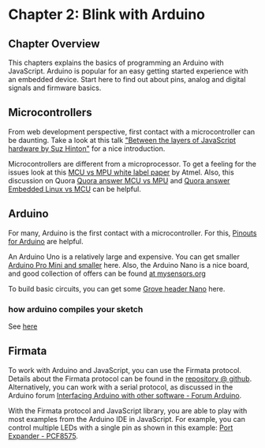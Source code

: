# Chapter 2: Blink with Arduino

## Chapter Overview

This chapters explains the basics of programming an Arduino with JavaScript. Arduino is popular for an easy getting started experience with an embedded device. Start here to find out about pins, analog and digital signals and firmware basics.

## Microcontrollers

From web development perspective, first contact with a microcontroller can be daunting. Take a look at this talk ["Between the layers of JavaScript hardware by Suz Hinton"](https://vimeo.com/129003513) for a nice introduction.

Microcontrollers are different from a microprocessor. To get a feeling for the issues look at this [MCU vs MPU white label paper](http://www.atmel.com/images/mcu_vs_mpu_article.pdf) by Atmel. Also, this discussion on Quora [Quora answer MCU vs MPU](https://www.quora.com/What-is-the-difference-between-a-microprocessor-and-microcontroller) and [Quora answer Embedded Linux vs MCU](https://www.quora.com/What-is-the-difference-between-a-Linux-based-embedded-system-and-a-microcontroller-based-embedded-system) can be helpful. 

## Arduino

For many, Arduino is the first contact with a microcontroller. For this, [Pinouts for Arduino](http://www.pighixxx.com/test/pinoutspg/boards/#prettyPhoto) are helpful. 

An Arduino Uno is a relatively large and expensive. You can get smaller [Arduino Pro Mini and smaller](http://blog.farsinotare.com/2015/11/08/arduino-pro-mini/) here. Also, the Arduino Nano is a nice board, and good collection of offers can be found [at mysensors.org](https://www.mysensors.org/store/#arduinos)

To build basic circuits, you can get some [Grove header Nano](https://www.tindie.com/products/imrehg/grovehat-for-arduino-nano/) here.

### how arduino compiles your sketch

See [here](http://thinkingonthinking.com/an-arduino-sketch-from-scratch/)

## Firmata

To work with Arduino and JavaScript, you can use the Firmata protocol. Details about the Firmata protocol can be found in the [repository @ github](https://github.com/firmata/protocol). Alternatively, you can work with a serial protocol, as discussed in the Arduino forum [Interfacing Arduino with other software - Forum Arduino](http://forum.arduino.cc/index.php?board=12.0).

With the Firmata protocol and JavaScript library, you are able to play with most examples from the Arduino IDE in JavaScript. For example, you can control multiple LEDs with a single pin as shown in this example: <a href="http://johnny-five.io/examples/expander-PCF8575/">Port Expander - PCF8575</a>.
